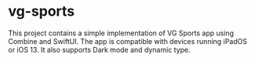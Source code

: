 # vg-sports

This project contains a simple implementation of VG Sports app using Combine and SwiftUI. The app is compatible with devices running iPadOS or iOS 13. It also supports Dark mode and dynamic type.